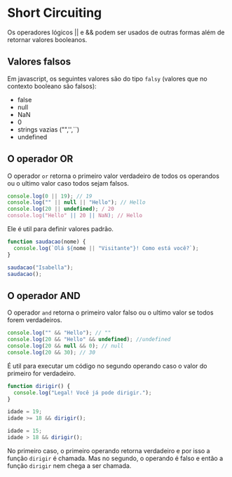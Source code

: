 # Short Circuiting

Os operadores lógicos || e && podem ser usados de outras formas além de retornar valores booleanos.

## Valores falsos

Em javascript, os seguintes valores são do tipo `falsy` (valores que no contexto booleano são falsos):

- false
- null
- NaN
- 0
- strings vazias ("",'',``)
- undefined

## O operador OR

O operador `or` retorna o primeiro valor verdadeiro de todos os operandos ou o ultimo valor caso todos sejam falsos.

```javascript
console.log(0 || 19); // 19
console.log("" || null || "Hello"); // Hello
console.log(20 || undefined); / 20
console.log("Hello" || 20 || NaN); // Hello
```

Ele é util para definir valores padrão.

```javascript
function saudacao(nome) {
  console.log(`Olá ${nome || "Visitante"}! Como está você?`);
}

saudacao("Isabella");
saudacao();
```

## O operador AND

O operador `and` retorna o primeiro valor falso ou o ultimo valor se todos forem verdadeiros.

```javascript
console.log("" && "Hello"); // ""
console.log(20 && "Hello" && undefined); //undefined
console.log(20 && null && 0); // null
console.log(20 && 30); // 30
```

É util para executar um código no segundo operando caso o valor do primeiro for verdadeiro.

```javascript
function dirigir() {
  console.log("Legal! Você já pode dirigir.");
}

idade = 19;
idade >= 18 && dirigir();

idade = 15;
idade > 18 && dirigir();
```

No primeiro caso, o primeiro operando retorna verdadeiro e por isso a função `dirigir` é chamada. Mas no segundo, o operando é falso e então a função `dirigir` nem chega a ser chamada.
